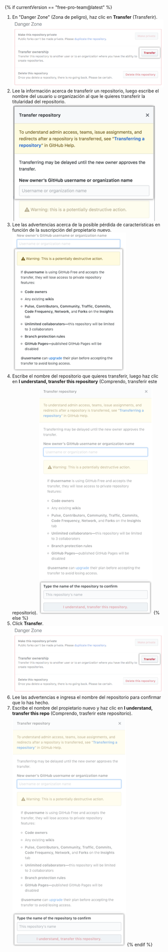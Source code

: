 {% if currentVersion == "free-pro-team@latest" %}
1. En "Danger Zone" (Zona de peligro), haz clic en **Transfer** (Transferir). ![Botón Transfer (Transferir)](/assets/images/help/repository/repo-transfer.png)
1. Lee la información acerca de transferir un repositorio, luego escribe el nombre del usuario u organización al que le quieres transferir la titularidad del repositorio. ![Información acerca de la transferencia del repositorio y campo para escribir el nombre de usuario del propietario nuevo](/assets/images/help/repository/transfer-repo-new-owner-name.png)
1. Lee las advertencias acerca de la posible pérdida de características en función de la suscripción del propietario nuevo. ![Advertencias acerca de la transferencia de un repositorio a una persona que usa un producto gratuito](/assets/images/help/repository/repo-transfer-free-plan-warnings.png)
1. Escribe el nombre del repositorio que quieres transferir, luego haz clic en **I understand, transfer this repository** (Comprendo, transferir este repositorio). ![Botón Transfer (Transferir)](/assets/images/help/repository/repo-transfer-complete.png)
{% else %}
1. Click **Transfer**. ![Botón Transfer (Transferir)](/assets/images/help/repository/repo-transfer.png)
1. Lee las advertencias e ingresa el nombre del repositorio para confirmar que lo has hecho.
1. Escribe el nombre del propietario nuevo y haz clic en **I understand, transfer this repo** (Comprendo, trasferir este repositorio). ![Botón Transfer (Transferir)](/assets/images/help/repository/repo-transfer-complete.png)
{% endif %}
